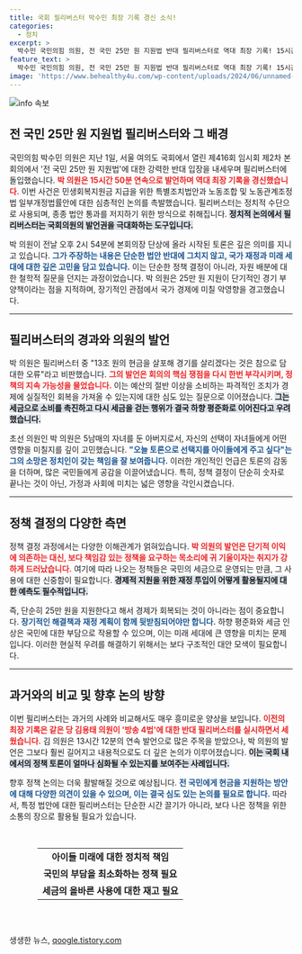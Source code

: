 ```yaml
---
title: 국회 필리버스터 박수민 최장 기록 경신 소식!
categories:
  - 정치
excerpt: >
  박수민 국민의힘 의원, 전 국민 25만 원 지원법 반대 필리버스터로 역대 최장 기록! 15시간 50분 동안 토론하며 현금 살포의 오류를 강조, 자신의 선택이 아이들에게 미래가 되길 바란 눈물의 발언까지. 이 특별한 순간을 놓치지 마세요!
feature_text: >
  박수민 국민의힘 의원, 전 국민 25만 원 지원법 반대 필리버스터로 역대 최장 기록! 15시간 50분 동안 토론하며 현금 살포의 오류를 강조, 자신의 선택이 아이들에게 미래가 되길 바란 눈물의 발언까지. 이 특별한 순간을 놓치지 마세요!
image: 'https://www.behealthy4u.com/wp-content/uploads/2024/06/unnamed-file.png'
---
```


<p><img src="https://www.behealthy4u.com/wp-content/uploads/2024/06/unnamed-file.png" alt="info 속보" /></p>

<h2 data-ke-size="size26">전 국민 25만 원 지원법 필리버스터와 그 배경</h2>

<p data-ke-size="size16">국민의힘 박수민 의원은 지난 1일, 서울 여의도 국회에서 열린 제416회 임시회 제2차 본회의에서 '전 국민 25만 원 지원법'에 대한 강력한 반대 입장을 내세우며 필리버스터에 돌입했습니다. <b><span style="color: #ee2323;">박 의원은 15시간 50분 연속으로 발언하며 역대 최장 기록을 경신했습니다.</span></b> 이번 사건은 민생회복지원금 지급을 위한 특별조치법안과 노동조합 및 노동관계조정법 일부개정법률안에 대한 심층적인 논의를 촉발했습니다. 필리버스터는 정치적 수단으로 사용되며, 종종 법안 통과를 저지하기 위한 방식으로 취해집니다. <b><span style="background-color: #21538527;">정치적 논의에서 필리버스터는 국회의원의 발언권을 극대화하는 도구입니다.</span></b></p>

<p data-ke-size="size16">박 의원이 전날 오후 2시 54분에 본회의장 단상에 올라 시작된 토론은 깊은 의미를 지니고 있습니다. <b><span style="color: #1a5490;">그가 주장하는 내용은 단순한 법안 반대에 그치지 않고, 국가 재정과 미래 세대에 대한 깊은 고민을 담고 있습니다.</span></b> 이는 단순한 정책 결정이 아니라, 자원 배분에 대한 철학적 질문을 던지는 과정이었습니다. 박 의원은 25만 원 지원이 단기적인 경기 부양책이라는 점을 지적하며, 장기적인 관점에서 국가 경제에 미칠 악영향을 경고했습니다.</p>

<hr>

<h2 data-ke-size="size26">필리버스터의 경과와 의원의 발언</h2>

<p data-ke-size="size16">박 의원은 필리버스터 중 "13조 원의 현금을 살포해 경기를 살리겠다는 것은 참으로 담대한 오류"라고 비판했습니다. <b><span style="color: #ee2323;">그의 발언은 회의의 핵심 쟁점을 다시 한번 부각시키며, 정책의 지속 가능성을 물었습니다.</span></b> 이는 예산의 절반 이상을 소비하는 파격적인 조치가 경제에 실질적인 회복을 가져올 수 있는지에 대한 심도 있는 질문으로 이어졌습니다. <b><span style="background-color: #21538527;">그는 세금으로 소비를 촉진하고 다시 세금을 걷는 행위가 결국 하향 평준화로 이어진다고 우려했습니다.</span></b></p> 

<p data-ke-size="size16">초선 의원인 박 의원은 5남매의 자녀를 둔 아버지로서, 자신의 선택이 자녀들에게 어떤 영향을 미칠지를 깊이 고민했습니다. <b><span style="color: #1a5490;">"오늘 토론으로 선택지를 아이들에게 주고 싶다"는 그의 소망은 정치인이 갖는 책임을 잘 보여줍니다.</span></b> 이러한 개인적인 언급은 토론의 감동을 더하며, 많은 국민들에게 공감을 이끌어냈습니다. 특히, 정책 결정이 단순히 숫자로 끝나는 것이 아닌, 가정과 사회에 미치는 넓은 영향을 각인시켰습니다.</p>

<hr>

<h2 data-ke-size="size26">정책 결정의 다양한 측면</h2>

<p data-ke-size="size16">정책 결정 과정에서는 다양한 이해관계가 얽혀있습니다. <b><span style="color: #ee2323;">박 의원의 발언은 단기적 이익에 의존하는 대신, 보다 책임감 있는 정책을 요구하는 목소리에 귀 기울이자는 취지가 강하게 드러났습니다.</span></b> 여기에 따라 나오는 정책들은 국민의 세금으로 운영되는 만큼, 그 사용에 대한 신중함이 필요합니다. <b><span style="background-color: #21538527;">경제적 지원을 위한 재정 투입이 어떻게 활용될지에 대한 예측도 필수적입니다.</span></b></p>

<p data-ke-size="size16">즉, 단순히 25만 원을 지원한다고 해서 경제가 회복되는 것이 아니라는 점이 중요합니다. <b><span style="color: #1a5490;">장기적인 해결책과 재정 계획이 함께 뒷받침되어야만 합니다.</span></b> 하향 평준화와 세금 인상은 국민에 대한 부담으로 작용할 수 있으며, 이는 미래 세대에 큰 영향을 미치는 문제입니다. 이러한 현실적 우려를 해결하기 위해서는 보다 구조적인 대안 모색이 필요합니다.</p>

<hr>

<h2 data-ke-size="size26">과거와의 비교 및 향후 논의 방향</h2>

<p data-ke-size="size16">이번 필리버스터는 과거의 사례와 비교해서도 매우 흥미로운 양상을 보입니다. <b><span style="color: #ee2323;">이전의 최장 기록은 같은 당 김용태 의원이 '방송 4법'에 대한 반대 필리버스터를 실시하면서 세웠습니다.</span></b> 김 의원은 13시간 12분의 연속 발언으로 많은 주목을 받았으나, 박 의원의 발언은 그보다 훨씬 길어지고 내용적으로도 더 깊은 논의가 이루어졌습니다. <b><span style="background-color: #21538527;">이는 국회 내에서의 정책 토론이 얼마나 심화될 수 있는지를 보여주는 사례입니다.</span></b></p>

<p data-ke-size="size16">향후 정책 논의는 더욱 활발해질 것으로 예상됩니다. <b><span style="color: #1a5490;">전 국민에게 현금을 지원하는 방안에 대해 다양한 의견이 있을 수 있으며, 이는 결국 심도 있는 논의를 필요로 합니다.</span></b> 따라서, 특정 법안에 대한 필리버스터는 단순한 시간 끌기가 아니라, 보다 나은 정책을 위한 소통의 장으로 활용될 필요가 있습니다.</p>

<p data-ke-size="size16">&nbsp;</p> 

<table style="margin-bottom: 30px; margin-left: auto; margin-right: auto; width: 80%;">
<tr>
<td style="text-align: center; height: 17px;"><b>아이들 미래에 대한 정치적 책임</b></td>
</tr>
<tr>
<td style="text-align: center; height: 17px;"><b>국민의 부담을 최소화하는 정책 필요</b></td>
</tr>
<tr>
<td style="text-align: center; height: 17px;"><b>세금의 올바른 사용에 대한 재고 필요</b></td>
</tr>
</table>

<p data-ke-size="size16">&nbsp;</p>
생생한 뉴스, <a href="https://qoogle.tistory.com" rel="dofollow">qoogle.tistory.com</a>


